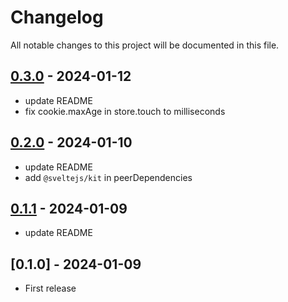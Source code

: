 # Changelog

All notable changes to this project will be documented in this file.

## [0.3.0] - 2024-01-12

- update README
- fix cookie.maxAge in store.touch to milliseconds

## [0.2.0] - 2024-01-10

- update README
- add `@sveltejs/kit` in peerDependencies

## [0.1.1] - 2024-01-09

- update README

## [0.1.0] - 2024-01-09

- First release

[0.3.0]: https://github.com/yutak23/svelte-kit-sessions/compare/v0.2.0...v0.3.0
[0.2.0]: https://github.com/yutak23/svelte-kit-sessions/compare/v0.1.1...v0.2.0
[0.1.1]: https://github.com/yutak23/svelte-kit-sessions/compare/v0.1.0...v0.1.1

